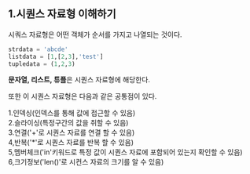 ## 1.시퀀스 자료형 이해하기

시쿼스 자료형은 어떤 객체가 순서를 가지고 나열되는 것이다.

```python
strdata = 'abcde'
listdata = [1,[2,3],'test']
tupledata = (1,2,3)
```
**문자열, 리스트, 튜플**은 시퀀스 자료형에 해당한다.

또한 이 시퀀스 자료형은 다음과 같은 공통점이 있다.

1.인덱싱(인덱스를 통해 값에 접근할 수 있음)<br>
2.슬라이싱(특정구간의 값을 취할 수 있음)<br>
3.연결('+'로 시퀀스 자료를 연결 할 수 있음)<br>
4,반복('*'로 시퀀스 자료를 반복 할 수 있음)<br>
5,멤버체크('in'키워드로 특정 값이 시퀀스 자료에 포함되어 있는지 확인할 수 있음)<br>
6,크기정보('len()'로 시컨스 자료의 크기를 알 수 있음)